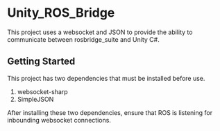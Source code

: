 # Unity_ROS_Bridge
This project uses a websocket and JSON to provide the ability to communicate between rosbridge_suite and Unity C#.

## Getting Started
This project has two dependencies that must be installed before use. 
1. websocket-sharp
2. SimpleJSON

After installing these two dependencies, ensure that ROS is listening for inbounding websocket connections.
